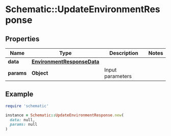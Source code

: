 # Schematic::UpdateEnvironmentResponse

## Properties

| Name | Type | Description | Notes |
| ---- | ---- | ----------- | ----- |
| **data** | [**EnvironmentResponseData**](EnvironmentResponseData.md) |  |  |
| **params** | **Object** | Input parameters |  |

## Example

```ruby
require 'schematic'

instance = Schematic::UpdateEnvironmentResponse.new(
  data: null,
  params: null
)
```

